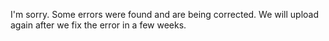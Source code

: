 I'm sorry. Some errors were found and are being corrected. We will upload again after we fix the error in a few weeks.
